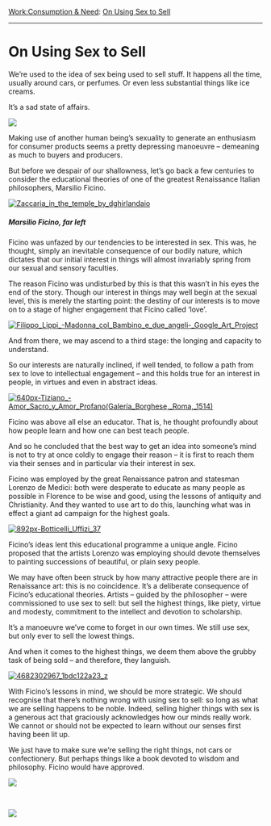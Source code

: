 [Work:](https://www.theschooloflife.com/thebookoflife/category/work/)[Consumption & Need](https://www.theschooloflife.com/thebookoflife/category/work/consumption-and-need/): [On Using Sex to Sell](https://www.theschooloflife.com/thebookoflife/on-using-sex-to-sell/)

* * *

# On Using Sex to Sell

We’re used to the idea of sex being used to sell stuff. It happens all the time, usually around cars, or perfumes. Or even less substantial things like ice creams.

It’s a sad state of affairs.

![](http://static4.businessinsider.com/image/5193e94e69bedd4f49000000-480/dolce-gabbana-gang-rape-ad.jpg)

Making use of another human being’s sexuality to generate an enthusiasm for consumer products seems a pretty depressing manoeuvre – demeaning as much to buyers and producers.

But before we despair of our shallowness, let’s go back a few centuries to consider the educational theories of one of the greatest Renaissance Italian philosophers, Marsilio Ficino.

[![Zaccaria_in_the_temple_by_dghirlandaio](https://www.theschooloflife.com/thebookoflife/wp-content/uploads/2015/10/Zaccaria_in_the_temple_by_dghirlandaio.jpg)](http://www.thebookoflife.org/wp-content/uploads/2015/10/Zaccaria_in_the_temple_by_dghirlandaio.jpg)

##### Marsilio Ficino, far left

Ficino was unfazed by our tendencies to be interested in sex. This was, he thought, simply an inevitable consequence of our bodily nature, which dictates that our initial interest in things will almost invariably spring from our sexual and sensory faculties.

The reason Ficino was undisturbed by this is that this wasn’t in his eyes the end of the story. Though our interest in things may well begin at the sexual level, this is merely the starting point: the destiny of our interests is to move on to a stage of higher engagement that Ficino called ‘love’.

[![Filippo_Lippi_-_Madonna_col_Bambino_e_due_angeli_-_Google_Art_Project](https://www.theschooloflife.com/thebookoflife/wp-content/uploads/2015/10/Filippo_Lippi_-_Madonna_col_Bambino_e_due_angeli_-_Google_Art_Project.jpg)](http://www.thebookoflife.org/wp-content/uploads/2015/10/Filippo_Lippi_-_Madonna_col_Bambino_e_due_angeli_-_Google_Art_Project.jpg)

And from there, we may ascend to a third stage: the longing and capacity to understand.

So our interests are naturally inclined, if well tended, to follow a path from sex to love to intellectual engagement – and this holds true for an interest in people, in virtues and even in abstract ideas.

[![640px-Tiziano_-_Amor_Sacro_y_Amor_Profano_(Galería_Borghese,_Roma,_1514)](https://www.theschooloflife.com/thebookoflife/wp-content/uploads/2015/10/640px-Tiziano_-_Amor_Sacro_y_Amor_Profano_Galer%C3%ADa_Borghese_Roma_1514.jpg)](http://www.thebookoflife.org/wp-content/uploads/2015/10/640px-Tiziano_-_Amor_Sacro_y_Amor_Profano_Galer%C3%ADa_Borghese_Roma_1514.jpg)

Ficino was above all else an educator. That is, he thought profoundly about how people learn and how one can best teach people.

And so he concluded that the best way to get an idea into someone’s mind is not to try at once coldly to engage their reason – it is first to reach them via their senses and in particular via their interest in sex.

Ficino was employed by the great Renaissance patron and statesman Lorenzo de Medici: both were desperate to educate as many people as possible in Florence to be wise and good, using the lessons of antiquity and Christianity. And they wanted to use art to do this, launching what was in effect a giant ad campaign for the highest goals.

[![892px-Botticelli_Uffizi_37](https://www.theschooloflife.com/thebookoflife/wp-content/uploads/2015/10/892px-Botticelli_Uffizi_37.jpg)](http://www.thebookoflife.org/wp-content/uploads/2015/10/892px-Botticelli_Uffizi_37.jpg)

Ficino’s ideas lent this educational programme a unique angle. Ficino proposed that the artists Lorenzo was employing should devote themselves to painting successions of beautiful, or plain sexy people.

We may have often been struck by how many attractive people there are in Renaissance art: this is no coincidence. It’s a deliberate consequence of Ficino’s educational theories. Artists – guided by the philosopher – were commissioned to use sex to sell: but sell the highest things, like piety, virtue and modesty, commitment to the intellect and devotion to scholarship.

It’s a manoeuvre we’ve come to forget in our own times. We still use sex, but only ever to sell the lowest things.

And when it comes to the highest things, we deem them above the grubby task of being sold – and therefore, they languish.

[![4682302967_1bdc122a23_z](https://www.theschooloflife.com/thebookoflife/wp-content/uploads/2015/10/4682302967_1bdc122a23_z.jpg)](http://www.thebookoflife.org/wp-content/uploads/2015/10/4682302967_1bdc122a23_z.jpg)

With Ficino’s lessons in mind, we should be more strategic. We should recognise that there’s nothing wrong with using sex to sell: so long as what we are selling happens to be noble. Indeed, selling higher things with sex is a generous act that graciously acknowledges how our minds really work. We cannot or should not be expected to learn without our senses first having been lit up.

We just have to make sure we’re selling the right things, not cars or confectionery. But perhaps things like a book devoted to wisdom and philosophy. Ficino would have approved.

![](http://www.amberwilkie.com/wp-content/uploads/2012/10/GW-engagement-session-7.jpg)

&nbsp;

[![](https://img.youtube.com/vi/tZj7gt85AP0/0.jpg)](https://www.youtube.com/embed/tZj7gt85AP0 '')
